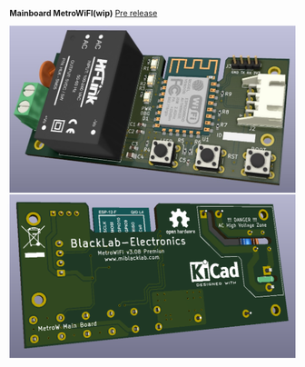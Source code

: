 **Mainboard MetroWiFI(wip)**
[Pre release](https://github.com/arduCuba/MetroWiFi/releases/tag/Beta_4)

![Optional Text](./mb_front.jpg)
![Optional Text](./mb_back.png)
